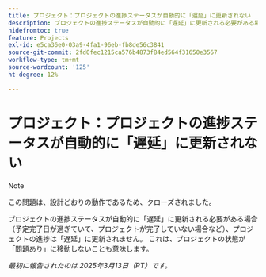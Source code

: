 ```yaml
---
title: プロジェクト：プロジェクトの進捗ステータスが自動的に「遅延」に更新されない
description: プロジェクトの進捗ステータスが自動的に「遅延」に更新される必要がある場合（予定完了日が過ぎていて、プロジェクトが完了していない場合など）、プロジェクトの進捗は「遅延」に更新されません。 これは、プロジェクトの状態が「問題あり」に移動しないことも意味します。
hidefromtoc: true
feature: Projects
exl-id: e5ca36e0-03a9-4fa1-96eb-fb8de56c3841
source-git-commit: 2fd0fec1215ca576b4873f84ed564f31650e3567
workflow-type: tm+mt
source-wordcount: '125'
ht-degree: 12%

---
```


# プロジェクト：プロジェクトの進捗ステータスが自動的に「遅延」に更新されない

>[!NOTE]
>
>この問題は、設計どおりの動作であるため、クローズされました。

プロジェクトの進捗ステータスが自動的に「遅延」に更新される必要がある場合（予定完了日が過ぎていて、プロジェクトが完了していない場合など）、プロジェクトの進捗は「遅延」に更新されません。 これは、プロジェクトの状態が「問題あり」に移動しないことも意味します。

_最初に報告されたのは 2025年3月13日（PT）です。_
